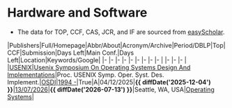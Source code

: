 # Hardware and Software

- The data for TOP, CCF, CAS, JCR, and IF are sourced from [easyScholar](https://www.easyscholar.cc/).

|Publishers|Full/Homepage|Abbr/About|Acronym/Archive|Period/DBLP|Top|CCF|Submission|Days Left|Main Conf.|Days Left|Location|Keywords/Google|
|-         |-            |-         |-              |-          |-  |-  |-         |-        |          |-        |-       |-              |
|[USENIX](https://www.usenix.org/)|[Usenix Symposium On Operating Systems Design And Implementations](https://www.usenix.org)|Proc. USENIX Symp. Oper. Syst. Des. Implement.|[OSDI](https://dl.acm.org/conference/osdi/proceedings)|[1994 -](https://dblp.org/db/conf/osdi/index.html)|True|A|04/12/2025|**{{ diffDate('2025-12-04') }}**|[13/07/2026](https://www.usenix.org/conference/osdi26)|**{{ diffDate('2026-07-13') }}**|Seattle, WA, USA|[Operating Systems](https://www.google.com/search?q=Operating+Systems)|

